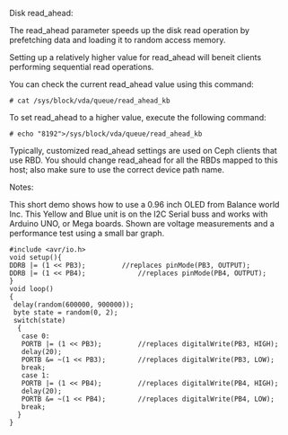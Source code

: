 Disk read_ahead: 

The read_ahead parameter speeds up the disk read operation by prefetching data and loading it to random access memory. 

Setting up a relatively higher value for read_ahead will beneit clients performing sequential read operations. 

You can check the current  read_ahead value using this command:
```
# cat /sys/block/vda/queue/read_ahead_kb
```
To set read_ahead to a higher value, execute the following command:

```
# echo "8192">/sys/block/vda/queue/read_ahead_kb
```

Typically, customized read_ahead settings are used on Ceph clients that use RBD. You should change read_ahead for all the RBDs mapped to this host; also make sure to use the correct device path name.

Notes:

This short demo shows how to use a 0.96 inch OLED from Balance world Inc. This Yellow and Blue unit is on the I2C Serial buss and works with Arduino UNO, or Mega boards. Shown are voltage measurements and a performance test using a small bar graph.

```
#include <avr/io.h>
void setup(){
DDRB |= (1 << PB3);			//replaces pinMode(PB3, OUTPUT);
DDRB |= (1 << PB4);  			//replaces pinMode(PB4, OUTPUT);
}
void loop()
{
 delay(random(600000, 900000));
 byte state = random(0, 2);
 switch(state)
  {
   case 0:
   PORTB |= (1 << PB3);			//replaces digitalWrite(PB3, HIGH);
   delay(20);
   PORTB &= ~(1 << PB3);		//replaces digitalWrite(PB3, LOW);
   break;
   case 1:
   PORTB |= (1 << PB4);			//replaces digitalWrite(PB4, HIGH);
   delay(20);
   PORTB &= ~(1 << PB4);		//replaces digitalWrite(PB4, LOW);
   break;
  }
}
```
